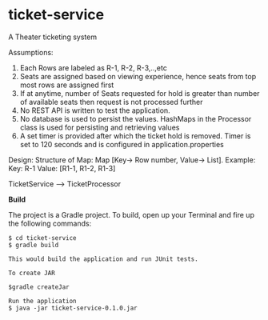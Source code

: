 # ticket-service
A Theater ticketing system 

Assumptions:

1. Each Rows are labeled as R-1, R-2, R-3,..,etc
2. Seats are assigned based on viewing experience, hence seats from top most rows are assigned first
3. If at anytime, number of Seats requested for hold is greater than number of available seats then request is not processed further
4. No REST API is written to test the application.
5. No database is used to persist the values. HashMaps in the Processor class is used for persisting and retrieving values
6. A set timer is provided after which the ticket hold is removed. Timer is set to 120 seconds and is configured in application.properties

Design:
Structure of Map:
Map [Key-> Row number, Value-> List<Seat>]. Example: Key: R-1 Value: [R1-1, R1-2, R1-3]

TicketService --> TicketProcessor


**Build**

The project is a Gradle project. To build, open up your Terminal and fire up the following commands:
```shell
$ cd ticket-service
$ gradle build

This would build the application and run JUnit tests. 

To create JAR

$gradle createJar

Run the application
$ java -jar ticket-service-0.1.0.jar

